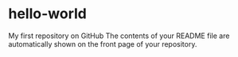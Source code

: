 # hello-world
My first repository on GitHub
The contents of your README file are automatically shown on the front page of your repository.
